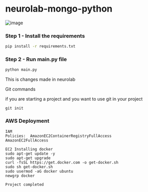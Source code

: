 # neurolab-mongo-python

![image](https://user-images.githubusercontent.com/57321948/196933065-4b16c235-f3b9-4391-9cfe-4affcec87c35.png)

### Step 1 - Install the requirements

```bash
pip install -r requirements.txt
```

### Step 2 - Run main.py file

```bash
python main.py
```

This is changes made in neurolab

Git commands

if you are starting a project and you want to use git in your project
```
git init 
```


### AWS Deployment

```
IAM
Policies:  AmazonEC2ContainerRegistryFullAccess
AmazonEC2FullAccess
```

```
EC2 Installing docker
sudo apt-get update -y
sudo apt-get upgrade
curl -fsSL https://get.docker.com -o get-docker.sh
sudo sh get-docker.sh
sudo usermod -aG docker ubuntu
newgrp docker

```
```
Project completed

```